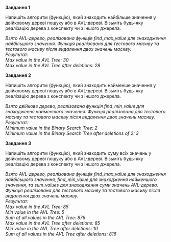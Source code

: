 **Завдання 1** 

Напишіть алгоритм (функцію), який знаходить найбільше значення у двійковому дереві пошуку або в AVL-дереві. Візьміть будь-яку реалізацію дерева з конспекту чи з іншого джерела.

_Взято AVL-дерево, реалізована функція find_max_value для знаходження найбільшого значення. Функція реалізована для тестового масиву та тестового масиву після видалення двох значень масиву. \
Результат:  \
Max value in the AVL Tree: 30 \
Max value in the AVL Tree after deletions: 28_

**Завдання 2**

Напишіть алгоритм (функцію), який знаходить найменше значення у двійковому дереві пошуку або в AVL-дереві. Візьміть будь-яку реалізацію дерева з конспекту чи з іншого джерела.

_Взято двійкове дерево, реалізована функція find_min_value для знаходження найменшого значення. Функція реалізована для тестового масиву та тестового масиву після видалення двох значень масиву. \
Результат: \
Minimum value in the Binary Search Tree: 2 \
Minimum value in the Binary Search Tree after deletions of 2: 3_

**Завдання 3**

Напишіть алгоритм (функцію), який знаходить суму всіх значень у двійковому дереві пошуку або в AVL-дереві. Візьміть будь-яку реалізацію дерева з конспекту чи з іншого джерела.

_Взято AVL-дерево, реалізована функція find_max_value для знаходження найбільшого значення, find_min_value для знаходження найменшого значення, та sum_values для знаходження суми значень AVL-дерева. \
Функція реалізована для тестового масиву та тестового масиву після видалення двох значень масиву. \
Результат:  \
Max value in the AVL Tree: 85  \
Min value in the AVL Tree: 5 \
Sum of all values in the AVL Tree: 876 \
Max value in the AVL Tree after deletions: 85 \
Min value in the AVL Tree after deletions: 10 \
Sum of all values in the AVL Tree after deletions: 816_
